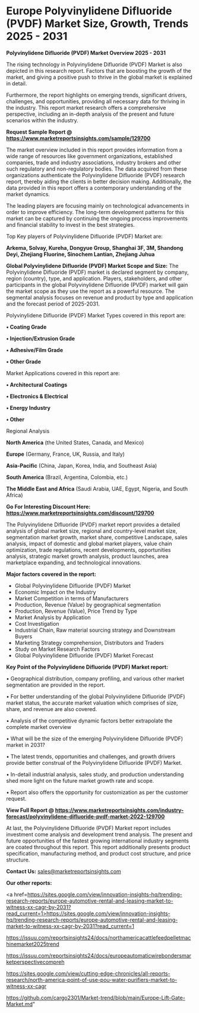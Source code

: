  # Europe Polyvinylidene Difluoride (PVDF) Market Size, Growth, Trends 2025 - 2031

<Strong> Polyvinylidene Difluoride (PVDF) Market Overview 2025 - 2031</strong>

The rising technology in Polyvinylidene Difluoride (PVDF) Market is also depicted in this research report. Factors that are boosting the growth of the market, and giving a positive push to thrive in the global market is explained in detail.

Furthermore, the report highlights on emerging trends, significant drivers, challenges, and opportunities, providing all necessary data for thriving in the industry. This report market research offers a comprehensive perspective, including an in-depth analysis of the present and future scenarios within the industry.

<strong>Request Sample Report @ <a href=https://www.marketreportsinsights.com/sample/129700>https://www.marketreportsinsights.com/sample/129700</a></strong>

The market overview included in this report provides information from a wide range of resources like government organizations, established companies, trade and industry associations, industry brokers and other such regulatory and non-regulatory bodies. The data acquired from these organizations authenticate the Polyvinylidene Difluoride (PVDF) research report, thereby aiding the clients in better decision making. Additionally, the data provided in this report offers a contemporary understanding of the market dynamics.

The leading players are focusing mainly on technological advancements in order to improve efficiency. The long-term development patterns for this market can be captured by continuing the ongoing process improvements and financial stability to invest in the best strategies.

Top Key players of Polyvinylidene Difluoride (PVDF) Market are:

<strong>Arkema, Solvay, Kureha, Dongyue Group, Shanghai 3F, 3M, Shandong Deyi, Zhejiang Fluorine, Sinochem Lantian, Zhejiang Juhua</strong>

<strong><b>Global Polyvinylidene Difluoride (PVDF) Market Scope and Size:</b></strong>
The Polyvinylidene Difluoride (PVDF) market is declared segment by company, region (country), type, and application. Players, stakeholders, and other participants in the global Polyvinylidene Difluoride (PVDF) market will gain the market scope as they use the report as a powerful resource. The segmental analysis focuses on revenue and product by type and application and the forecast period of 2025-2031.

Polyvinylidene Difluoride (PVDF) Market Types covered in this report are:

<strong>• Coating Grade

• Injection/Extrusion Grade

• Adhesive/Film Grade

• Other Grade</strong>

Market Applications covered in this report are:

<strong>• Architectural Coatings

• Electronics & Electrical

• Energy Industry

• Other</strong> 

Regional Analysis

<strong>North America</strong> (the United States, Canada, and Mexico)

<strong>Europe</strong> (Germany, France, UK, Russia, and Italy)

<strong>Asia-Pacific</strong> (China, Japan, Korea, India, and Southeast Asia)

<strong>South America</strong> (Brazil, Argentina, Colombia, etc.)

<strong>The Middle East and Africa</strong> (Saudi Arabia, UAE, Egypt, Nigeria, and South Africa)

<strong>Go For Interesting Discount Here: <a href=https://www.marketreportsinsights.com/discount/129700>https://www.marketreportsinsights.com/discount/129700</a></strong>

The Polyvinylidene Difluoride (PVDF) market report provides a detailed analysis of global market size, regional and country-level market size, segmentation market growth, market share, competitive Landscape, sales analysis, impact of domestic and global market players, value chain optimization, trade regulations, recent developments, opportunities analysis, strategic market growth analysis, product launches, area marketplace expanding, and technological innovations.

<strong><b>Major factors covered in the report:</b></strong>
<ul>
  <li>Global Polyvinylidene Difluoride (PVDF) Market </li>
  <li>Economic Impact on the Industry</li>
  <li>Market Competition in terms of Manufacturers</li>
  <li>Production, Revenue (Value) by geographical segmentation</li>
  <li>Production, Revenue (Value), Price Trend by Type</li>
  <li>Market Analysis by Application</li>
  <li>Cost Investigation</li>
  <li>Industrial Chain, Raw material sourcing strategy and Downstream Buyers</li>
  <li>Marketing Strategy comprehension, Distributors and Traders</li>
  <li>Study on Market Research Factors</li>
  <li>Global Polyvinylidene Difluoride (PVDF) Market Forecast</li>
</ul>

<strong><b>Key Point of the Polyvinylidene Difluoride (PVDF) Market report:</b></strong>

• Geographical distribution, company profiling, and various other market segmentation are provided in the report.

• For better understanding of the global Polyvinylidene Difluoride (PVDF) market status, the accurate market valuation which comprises of size, share, and revenue are also covered.

• Analysis of the competitive dynamic factors better extrapolate the complete market overview

• What will be the size of the emerging Polyvinylidene Difluoride (PVDF) market in 2031?

• The latest trends, opportunities and challenges, and growth drivers provide better construal of the Polyvinylidene Difluoride (PVDF) Market.

• In-detail industrial analysis, sales study, and production understanding shed more light on the future market growth rate and scope.

• Report also offers the opportunity for customization as per the customer request.

<strong><b>View Full Report @ <a href=https://www.marketreportsinsights.com/industry-forecast/polyvinylidene-difluoride-pvdf-market-2022-129700>https://www.marketreportsinsights.com/industry-forecast/polyvinylidene-difluoride-pvdf-market-2022-129700</a></b></strong>


At last, the Polyvinylidene Difluoride (PVDF) Market report includes investment come analysis and development trend analysis. The present and future opportunities of the fastest growing international industry segments are coated throughout this report. This report additionally presents product specification, manufacturing method, and product cost structure, and price structure.

<strong>Contact Us:</strong>
sales@marketreportsinsights.com

<strong>Our other reports:</strong>

<a href=https://sites.google.com/view/innovation-insights-hq/trending-research-reports/europe-automotive-rental-and-leasing-market-to-witness-xx-cagr-by-2031?read_current=1>https://sites.google.com/view/innovation-insights-hq/trending-research-reports/europe-automotive-rental-and-leasing-market-to-witness-xx-cagr-by-2031?read_current=1</a>

<a href=https://issuu.com/reportsinsights24/docs/northamericacattlefeedpelletmachinemarket2025trend>https://issuu.com/reportsinsights24/docs/northamericacattlefeedpelletmachinemarket2025trend</a>

<a href=https://issuu.com/reportsinsights24/docs/europeautomaticwirebondersmarketperspectivecompreh>https://issuu.com/reportsinsights24/docs/europeautomaticwirebondersmarketperspectivecompreh</a>

<a href=https://sites.google.com/view/cutting-edge-chronicles/all-reports-research/north-america-point-of-use-pou-water-purifiers-market-to-witness-xx-cagr>https://sites.google.com/view/cutting-edge-chronicles/all-reports-research/north-america-point-of-use-pou-water-purifiers-market-to-witness-xx-cagr</a>

<a href=https://github.com/cargo2301/Market-trend/blob/main/Europe-Lift-Gate-Market.md>https://github.com/cargo2301/Market-trend/blob/main/Europe-Lift-Gate-Market.md</a>"
